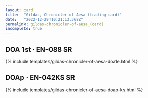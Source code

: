```yaml
---
layout: card
title:  "Gildas, Chronicler of Aesa (trading card)"
date:   "2022-12-29T10:21:13.368Z"
permalink: gildas-chronicler-of-aesa_(card)
incomplete: true
---
```


## DOA 1st &middot; EN-088 SR

{% include templates/gildas-chronicler-of-aesa-doa1e.html %}


## DOAp &middot; EN-042KS SR

{% include templates/gildas-chronicler-of-aesa-doap-ks.html %}
